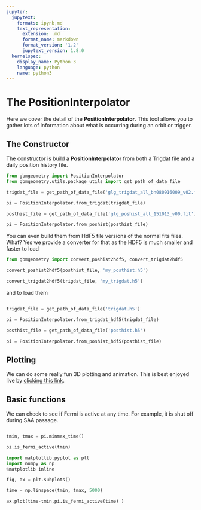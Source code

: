 ```yaml
---
jupyter:
  jupytext:
    formats: ipynb,md
    text_representation:
      extension: .md
      format_name: markdown
      format_version: '1.2'
      jupytext_version: 1.8.0
  kernelspec:
    display_name: Python 3
    language: python
    name: python3
---
```


# The PositionInterpolator

Here we cover the detail of the **PositionInterpolator**. This tool allows you to gather lots of information about what is occurring during an orbit or trigger.


## The Constructor
The constructor is build a **PositionInterpolator** from both a Trigdat file and a daily position history file. 

```python
from gbmgeometry import PositionInterpolator
from gbmgeometry.utils.package_utils import get_path_of_data_file

trigdat_file = get_path_of_data_file('glg_trigdat_all_bn080916009_v02.fit')

pi = PositionInterpolator.from_trigdat(trigdat_file)

posthist_file = get_path_of_data_file('glg_poshist_all_151013_v00.fit')

pi = PositionInterpolator.from_poshist(posthist_file)
```

You can even build them from HdF5 file versions of the normal fits files. What? Yes we provide a converter for that as the HDF5 is much smaller and faster to load

```python
from gbmgeometry import convert_poshist2hdf5, convert_trigdat2hdf5

convert_poshist2hdf5(posthist_file, 'my_posthist.h5')

convert_trigdat2hdf5(trigdat_file, 'my_trigdat.h5')
```

and to load them

```python

trigdat_file = get_path_of_data_file('trigdat.h5')

pi = PositionInterpolator.from_trigdat_hdf5(trigdat_file)

posthist_file = get_path_of_data_file('posthist.h5')

pi = PositionInterpolator.from_poshist_hdf5(posthist_file)
```

## Plotting
We can do some really fun 3D plotting and animation. This is best enjoyed live by [clicking this link](https://mybinder.org/v2/gh/grburgess/gbmgeometry/b206f8a2eaa6ff32259cde006ce863362f073c91).
## Basic functions

We can check to see if Fermi is active at any time. For example, it is shut off during SAA passage.

```python

tmin, tmax = pi.minmax_time()

pi.is_fermi_active(tmin)
```

```python
import matplotlib.pyplot as plt
import numpy as np
%matplotlib inline

fig, ax = plt.subplots()

time = np.linspace(tmin, tmax, 5000)

ax.plot(time-tmin,pi.is_fermi_active(time) )
```

```python

```
